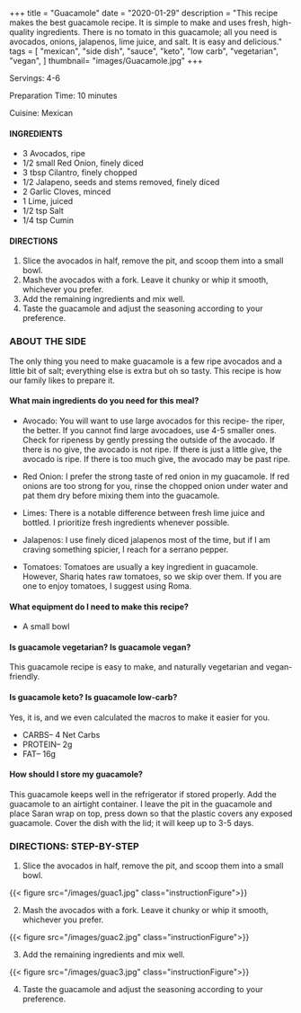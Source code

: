 
+++
title = "Guacamole"
date = "2020-01-29"
description = "This recipe makes the best guacamole recipe. It is simple to make and uses fresh, high-quality ingredients. There is no tomato in this guacamole; all you need is avocados, onions, jalapenos, lime juice, and salt. It is easy and delicious."
tags = [
    "mexican",
    "side dish",
    "sauce",
    "keto",
    "low carb",
    "vegetarian",
    "vegan",
]
thumbnail= "images/Guacamole.jpg"
+++

Servings: 4-6 <!--more-->

Preparation Time: 10 minutes 

Cuisine: Mexican

#### INGREDIENTS 

* 3 Avocados, ripe
* 1/2 small Red Onion, finely diced
* 3 tbsp Cilantro, finely chopped
* 1/2 Jalapeno, seeds and stems removed, finely diced
* 2 Garlic Cloves, minced
* 1 Lime, juiced
* 1/2 tsp Salt 
* 1/4 tsp Cumin 

#### DIRECTIONS 

1. Slice the avocados in half, remove the pit, and scoop them into a small bowl. 
2. Mash the avocados with a fork. Leave it chunky or whip it smooth, whichever you prefer. 
3. Add the remaining ingredients and mix well. 
4. Taste the guacamole and adjust the seasoning according to your preference. 
 
### ABOUT THE SIDE 

The only thing you need to make guacamole is a few ripe avocados and a little bit of salt; everything else is extra but oh so tasty. This recipe is how our family likes to prepare it. 

#### What main ingredients do you need for this meal?

* Avocado: You will want to use large avocados for this recipe- the riper, the better. If you cannot find large avocadoes, use 4-5 smaller ones. Check for ripeness by gently pressing the outside of the avocado. If there is no give, the avocado is not ripe. If there is just a little give, the avocado is ripe. If there is too much give, the avocado may be past ripe. 

* Red Onion: I prefer the strong taste of red onion in my guacamole. If red onions are too strong for you, rinse the chopped onion under water and pat them dry before mixing them into the guacamole. 

* Limes: There is a notable difference between fresh lime juice and bottled. I prioritize fresh ingredients whenever possible. 

* Jalapenos: I use finely diced jalapenos most of the time, but if I am craving something spicier, I reach for a serrano pepper. 

* Tomatoes: Tomatoes are usually a key ingredient in guacamole. However, Shariq hates raw tomatoes, so we skip over them. If you are one to enjoy tomatoes, I suggest using Roma. 

#### What equipment do I need to make this recipe?

* A small bowl 

#### Is guacamole vegetarian? Is guacamole vegan?

This guacamole recipe is easy to make, and naturally vegetarian and vegan-friendly. 

#### Is guacamole keto? Is guacamole low-carb? 

Yes, it is, and we even calculated the macros to make it easier for you.

* CARBS– 4 Net Carbs
* PROTEIN– 2g
* FAT– 16g 

#### How should I store my guacamole?

This guacamole keeps well in the refrigerator if stored properly. Add the guacamole to an airtight container. I leave the pit in the guacamole and place Saran wrap on top, press down so that the plastic covers any exposed guacamole. Cover the dish with the lid; it will keep up to 3-5 days.

 ### DIRECTIONS: STEP-BY-STEP

1. Slice the avocados in half, remove the pit, and scoop them into a small bowl. 

{{< figure src="/images/guac1.jpg" class="instructionFigure">}}

2. Mash the avocados with a fork. Leave it chunky or whip it smooth, whichever you prefer. 

{{< figure src="/images/guac2.jpg" class="instructionFigure">}}

3. Add the remaining ingredients and mix well. 

{{< figure src="/images/guac3.jpg" class="instructionFigure">}}

4. Taste the guacamole and adjust the seasoning according to your preference. 
